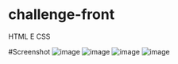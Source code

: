 # challenge-front
<p>HTML E CSS</p>

#Screenshot
![image](https://github.com/Davibarreto11/challenge-front/assets/102602408/3abb58b7-8aa6-4009-8394-5b03d2ed4ae1)
![image](https://github.com/Davibarreto11/challenge-front/assets/102602408/315f4eda-6c8b-4f85-b752-9145efa6d7eb)
![image](https://github.com/Davibarreto11/challenge-front/assets/102602408/919fa314-c012-44bf-bb44-36410fcbc4f2)
![image](https://github.com/Davibarreto11/challenge-front/assets/102602408/fc132d6e-94ee-4858-8d0b-a766dee1d6a2)
